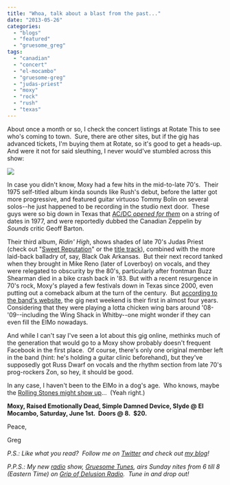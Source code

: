 ```yaml
---
title: "Whoa, talk about a blast from the past..."
date: "2013-05-26"
categories: 
  - "blogs"
  - "featured"
  - "gruesome_greg"
tags: 
  - "canadian"
  - "concert"
  - "el-mocambo"
  - "gruesome-greg"
  - "judas-priest"
  - "moxy"
  - "rock"
  - "rush"
  - "texas"
---
```


About once a month or so, I check the concert listings at Rotate This to see who's coming to town.  Sure, there are other sites, but if the gig has advanced tickets, I'm buying them at Rotate, so it's good to get a heads-up.  And were it not for said sleuthing, I never would've stumbled across this show:

![](http://moxy.pro/wp-content/uploads/2013/05/moxy-show-new.jpg)

In case you didn't know, Moxy had a few hits in the mid-to-late 70's.  Their 1975 self-titled album kinda sounds like Rush's debut, before the latter got more progressive, and featured guitar virtuoso Tommy Bolin on several solos--he just happened to be recording in the studio next door.  These guys were so big down in Texas that [AC/DC _opened for them_](http://www.austinchronicle.com/music/2008-08-29/666442/) on a string of dates in 1977, and were reportedly dubbed the Canadian Zeppelin by _Sounds_ critic Geoff Barton.

Their third album, _Ridin' High_, shows shades of late 70's Judas Priest (check out "[Sweet Reputation](http://www.youtube.com/watch?v=_NcmE40PM6I)" or the [title track](http://www.youtube.com/watch?v=JKcl5S1PFKs)), combined with the more laid-back balladry of, say, Black Oak Arkansas.  But their next record tanked when they brought in Mike Reno (later of Loverboy) on vocals, and they were relegated to obscurity by the 80's, particularly after frontman Buzz Shearman died in a bike crash back in '83. But with a recent resurgence in 70's rock, Moxy's played a few festivals down in Texas since 2000, even putting out a comeback album at the turn of the century.  But [according to the band's website](http://moxy.pro/tour-dates/), the gig next weekend is their first in almost four years.  Considering that they were playing a lotta chicken wing bars around '08-'09--including the Wing Shack in Whitby--one might wonder if they can even fill the ElMo nowadays.

And while I can't say I've seen a lot about this gig online, methinks much of the generation that would go to a Moxy show probably doesn't frequent Facebook in the first place.  Of course, there's only one original member left in the band (hint: he's holding a guitar clinic beforehand), but they've supposedly got Russ Dwarf on vocals and the rhythm section from late 70's prog-rockers Zon, so hey, it should be good.

In any case, I haven't been to the ElMo in a dog's age.  Who knows, maybe the [Rolling Stones might show up](http://bigozine2.com/roio/?p=1135)...  (Yeah right.)

**Moxy, Raised Emotionally Dead, Simple Damned Device, Slyde @ El Mocambo, Saturday, June 1st.  Doors @ 8.  $20.**

Peace,

Greg

_P.S.: Like what you read?  Follow me on [Twitter](http://twitter.com/gruesomeviews) and check out [my blog](http://gruesomeviews.com/)!_

_P.P.S.: My new [radio](http://www.hellbound.ca/tag/radio/ "Posts tagged with radio") show, [Gruesome Tunes](http://gruesomeviews.com/category/music/gruesome-tunes/), airs Sunday nites from 6 till 8 (Eastern Time) on [Grip of Delusion Radio](http://www.steamingheathen.com/delusion/).  Tune in and drop out!_
